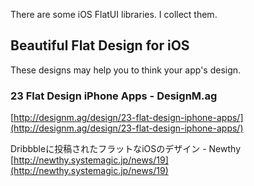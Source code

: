 There are some iOS FlatUI libraries.
I collect them.

Beautiful Flat Design for iOS
-----------------------------
These designs may help you to think your app's design.

  ### 23 Flat Design iPhone Apps - DesignM.ag  
  [http://designm.ag/design/23-flat-design-iphone-apps/](http://designm.ag/design/23-flat-design-iphone-apps/)

  Dribbbleに投稿されたフラットなiOSのデザイン - Newthy  
  [http://newthy.systemagic.jp/news/19](http://newthy.systemagic.jp/news/19)
